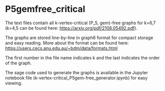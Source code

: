 # P5gemfree_critical

The text files contain all k-vertex-critical (P_5, gem)-free graphs for k=6,7 (k=4,5 can be found here: https://arxiv.org/pdf/2108.05492.pdf). 

The graphs are stored line-by-line in graph6 format for compact storage and easy reading. More about the format can be found here: https://users.cecs.anu.edu.au/~bdm/data/formats.html

The first number in the file name indicates k and the last indicates the order of the graph.

The sage code used to generate the graphs is available in the Jupyter notebook file (k-vertex-critical_P5gem-free_generator.ipynb) for easy viewing.
